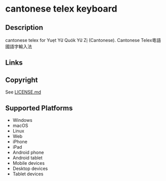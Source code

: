 cantonese telex keyboard
==============

Description
-----------
cantonese telex for Yuẹt Yữ Quók Yữ Zị (Cantonese). Cantonese Telex粵語國語字輸入法

Links
-----

Copyright
---------
See [LICENSE.md](LICENSE.md)

Supported Platforms
-------------------
 * Windows
 * macOS
 * Linux
 * Web
 * iPhone
 * iPad
 * Android phone
 * Android tablet
 * Mobile devices
 * Desktop devices
 * Tablet devices

